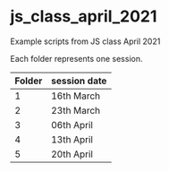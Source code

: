 # js_class_april_2021
Example scripts from JS class April 2021

Each folder represents one session.

| Folder | session date | 
| ------ |--------------| 
| 1      | 16th March   | 
| 2      | 23th March   |
| 3      | 06th April   |  
| 4      | 13th April   |  
| 5      | 20th April   |  
